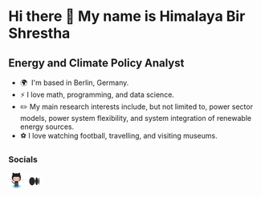 Hi there 👋 My name is Himalaya Bir Shrestha
======================================

Energy and Climate Policy Analyst
---------------------------------

* 🌍  I'm based in Berlin, Germany.
* ⚡ I love math, programming, and data science.
* ✏️ My main research interests include, but not limited to, power sector models, power system flexibility, and system integration of renewable energy sources.
* ⚽️ I love watching football, travelling, and visiting museums.

### Socials
<p align="left"> <a href="https://www.github.com/hbshrestha" target="_blank" rel="noreferrer"><img src="icons/Octocat.png" width="32" height="32" /></a> <a href="http://www.medium.com/@himalaya.birshrestha" target="_blank" rel="noreferrer"><img src="icons/Medium.png" width="32" height="32" /></a></p>

